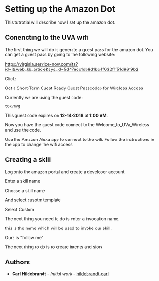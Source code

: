 # Setting up the Amazon Dot

This tutrotial will describe how I set up the amazon dot.

## Conencting to the UVA wifi

The first thing we will do is generate a guest pass for the amazon dot. You can get a guest pass by going to the following website:

https://virginia.service-now.com/its?id=itsweb_kb_article&sys_id=5d47ecc1db8d1bc4f032f1f51d9619b2

Click:

Get a Short-Term Guest Ready
Guest Passcodes for Wireless Access

Currently we are using the guest code:

```
t6k7mvg
```

This guest code expires on **12-14-2018** at **1:00 AM**.

Now you have the guest code connect to the Welcome_to_UVa_Wireless and use the code.

Use the Amazon Alexa app to connect to the wifi. Follow the instructions in the app to change the wifi access.


## Creating a skill

Log onto the amazon portal and create a developer account

Enter a skill name

Choose a skill name

And select cusotm template

Select Custom

The next thing you need to do is enter a invocation name.

this is the name which will be used to invoke our skill.

Ours is "follow me"

The next thing to do is to create intents and slots

## Authors

* **Carl Hildebrandt** - *Initial work* - [hildebrandt-carl](https://github.com/hildebrandt-carl)